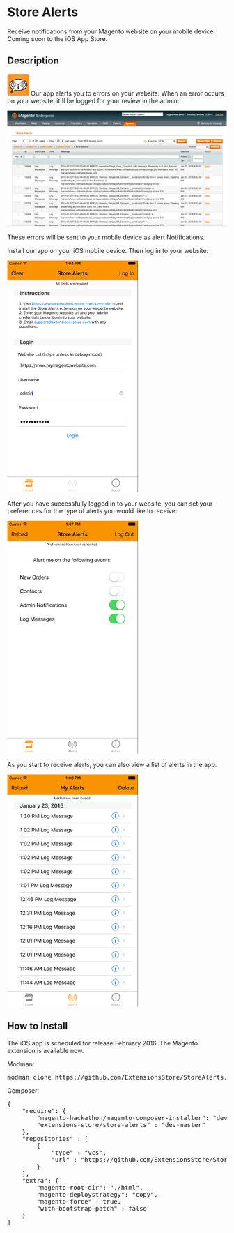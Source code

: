 Store Alerts 
============
Receive notifications from your Magento website on your mobile device. 
Coming soon to the iOS App Store.

Description
-----------
<img src="md/app.png" width="50px"/>  Our app alerts you to errors on your website. When an error occurs on your website, 
it'll be logged for your review in the admin:

<img src="md/grid.png" />

These errors will be sent to your mobile device as alert Notifications. 

Install our app on your iOS mobile device. Then log in to your website:

<img src="md/login.png" width="300px" />

After you have successfully logged in to your website, you can set your preferences 
for the type of alerts you would like to receive:

<img src="md/preferences.png" width="300px"  />

As you start to receive alerts, you can also view a list of alerts in the app:

<img src="md/alerts.png" width="300px"  />


How to Install
--------------
The iOS app is scheduled for release February 2016. The Magento extension is available now.

Modman:

<pre>
modman clone https://github.com/ExtensionsStore/StoreAlerts.git
</pre>

Composer:

<pre>
{
    "require": {
        "magento-hackathon/magento-composer-installer": "dev-master",
    	"extensions-store/store-alerts" : "dev-master"
    },
    "repositories" : [
    	{
    		"type" : "vcs",
    		"url" : "https://github.com/ExtensionsStore/StoreAlerts.git"
    	}  	
    ],
    "extra": {
        "magento-root-dir": "./html",
        "magento-deploystrategy": "copy",
        "magento-force" : true,
        "with-bootstrap-patch" : false
    }
}

</pre>
